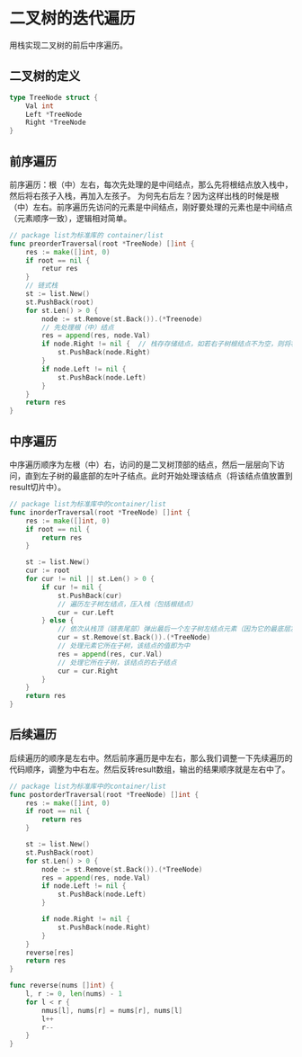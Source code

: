 # 二叉树的迭代遍历
用栈实现二叉树的前后中序遍历。

## 二叉树的定义
```go
type TreeNode struct {
    Val int
    Left *TreeNode
    Right *TreeNode
}
```
## 前序遍历
前序遍历：根（中）左右，每次先处理的是中间结点，那么先将根结点放入栈中，然后将右孩子入栈，再加入左孩子。
为何先右后左？因为这样出栈的时候是根（中）左右。前序遍历先访问的元素是中间结点，刚好要处理的元素也是中间结点（元素顺序一致），逻辑相对简单。
```go
// package list为标准库的 container/list
func preorderTraversal(root *TreeNode) []int {
    res := make([]int, 0)
    if root == nil {
        retur res
    }
    // 链式栈
    st := list.New()
    st.PushBack(root)
    for st.Len() > 0 {
        node := st.Remove(st.Back()).(*Treenode)
        // 先处理根（中）结点
        res = append(res, node.Val)
        if node.Right != nil {  // 栈存存储结点，如若右子树根结点不为空，则将右（子树根）结点压入栈，出栈时，左子树根结点方能在右子树之前，符合前序遍历顺序。反之亦然
            st.PushBack(node.Right)
        }
        if node.Left != nil {
            st.PushBack(node.Left)
        }
    }
    return res
}
```

## 中序遍历
中序遍历顺序为左根（中）右，访问的是二叉树顶部的结点，然后一层层向下访问，直到左子树的最底部的左叶子结点。此时开始处理该结点（将该结点值放置到result切片中）。
```go
// package list为标准库中的container/list
func inorderTraversal(root *TreeNode) []int {
    res := make([]int, 0)
    if root == nil {
        return res
    }

    st := list.New()
    cur := root
    for cur != nil || st.Len() > 0 {
        if cur != nil {
            st.PushBack(cur)
            // 遍历左子树左结点，压入栈（包括根结点）
            cur = cur.Left
        } else {
            // 依次从栈顶（链表尾部）弹出最后一个左子树左结点元素（因为它的最底层左节点为空）
            cur = st.Remove(st.Back()).(*TreeNode)
            // 处理元素它所在子树，该结点的值即为中
            res = append(res, cur.Val)
            // 处理它所在子树，该结点的右子结点
            cur = cur.Right
        }
    }
    return res
}
```
## 后续遍历
后续遍历的顺序是左右中。然后前序遍历是中左右，那么我们调整一下先续遍历的代码顺序，调整为中右左。然后反转result数组，输出的结果顺序就是左右中了。
```go
// package list为标准库中的container/list
func postorderTraversal(root *TreeNode) []int {
    res := make([]int, 0)
    if root == nil {
        return res
    }

    st := list.New()
    st.PushBack(root)
    for st.Len() > 0 {
        node := st.Remove(st.Back()).(*TreeNode)
        res = append(res, node.Val)
        if node.Left != nil {
            st.PushBack(node.Left)
        }

        if node.Right != nil {
            st.PushBack(node.Right)
        }
    }
    reverse[res]
    return res
}

func reverse(nums []int) {
    l, r := 0, len(nums) - 1
    for l < r {
        nmus[l], nums[r] = nums[r], nums[l]
        l++
        r--
    }
}
```